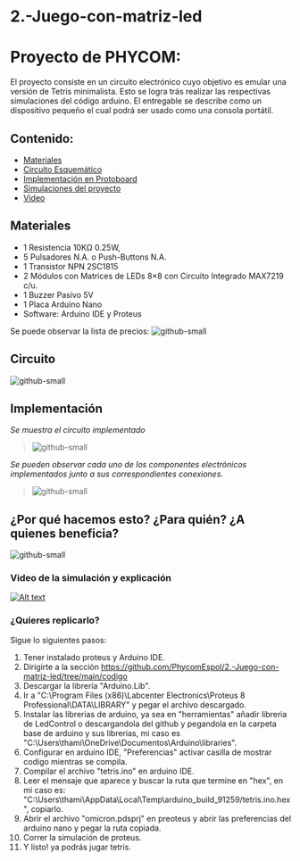 # 2.-Juego-con-matriz-led

# Proyecto de PHYCOM: 

El proyecto consiste en un circuito electrónico cuyo objetivo es emular una versión de Tetris minimalista. Esto se logra trás realizar las respectivas simulaciones del código arduino. El entregable se describe como un dispositivo pequeño el cual podrá ser usado como una consola portátil.

## Contenido:
  - [Materiales](#Materiales) 
  - [Circuito Esquemático](#Circuito)
  - [Implementación en Protoboard](#Implementación) 
  - [Simulaciones del proyecto](#Simulaciones) 
  - [Video](#Video) 

## Materiales
- 1 Resistencia 10KΩ 0.25W,
- 5 Pulsadores N.A. o Push-Buttons N.A.
- 1 Transistor NPN 2SC1815 
- 2 Módulos con Matrices de LEDs 8×8 con Circuito Integrado MAX7219 c/u.
- 1 Buzzer Pasivo 5V
- 1 Placa Arduino Nano
- Software: Arduino IDE y Proteus

Se puede observar la lista de precios:
![github-small](https://github.com/PhycomEspol/2.-Juego-con-matriz-led/blob/main/imagenes/precios.jpeg)


## Circuito

![github-small](https://github.com/PhycomEspol/2.-Juego-con-matriz-led/blob/main/imagenes/Circuito.png)

## Implementación

_Se muestra el circuito implementado_
> ![github-small](https://github.com/PhycomEspol/2.-Juego-con-matriz-led/blob/main/imagenes/implementacion1.jpeg)

_Se pueden observar cada uno de los componentes electrónicos implementados junto a sus correspondientes conexiones._
> ![github-small](https://github.com/PhycomEspol/2.-Juego-con-matriz-led/blob/main/imagenes/implementacion2.jpeg)

## ¿Por qué hacemos esto? ¿Para quién? ¿A quienes beneficia?

![github-small](https://github.com/PhycomEspol/2.-Juego-con-matriz-led/blob/main/imagenes/beneficios.png)


### Video de la simulación y explicación

[![Alt text](https://img.youtube.com/vi/j09j6VTBq4k/0.jpg)](https://www.youtube.com/watch?v=j09j6VTBq4k)


### ¿Quieres replicarlo?

Sigue lo siguientes pasos:

1.  Tener instalado proteus y Arduino IDE.
2.  Dirigirte a la sección https://github.com/PhycomEspol/2.-Juego-con-matriz-led/tree/main/codigo
3.  Descargar la librería "Arduino.Lib".
4.  Ir a "C:\Program Files (x86)\Labcenter Electronics\Proteus 8 Professional\DATA\LIBRARY" y pegar el archivo descargado.
5.  Instalar las librerias de arduino, ya sea en "herramientas" añadir libreria de LedControl o descargandola del github y pegandola en la carpeta base de arduino y sus librerias, mi caso es "C:\Users\thami\OneDrive\Documentos\Arduino\libraries".
6.  Configurar en arduino IDE, "Preferencias" activar casilla de mostrar codigo mientras se compila.
7.  Compilar el archivo "tetris.ino" en arduino IDE.
8.  Leer el mensaje que aparece y buscar la ruta que termine en "hex", en mi caso es:  "C:\\Users\\thami\\AppData\\Local\\Temp\\arduino_build_91259/tetris.ino.hex", copiarlo.
9.  Abrir el archivo "omicron.pdsprj" en preoteus y abrir las preferencias del arduino nano y pegar la ruta copiada.
11. Correr la simulación de proteus.
12. Y listo! ya podrás jugar tetris.
